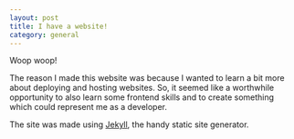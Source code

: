 ```yaml
---
layout: post
title: I have a website!
category: general
---
```


Woop woop!

The reason I made this website was because I wanted to learn a bit more about deploying and hosting websites. So, it seemed like a worthwhile opportunity to also learn some frontend skills and to create something which could represent me as a developer.

The site was made using [Jekyll](https://jekyllrb.com), the handy static site generator.
